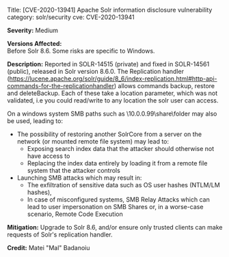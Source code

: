 Title: [CVE-2020-13941] Apache Solr information disclosure vulnerability
category: solr/security
cve: CVE-2020-13941

**Severity:** 
Medium

**Versions Affected:**  
Before Solr 8.6.  Some risks are specific to Windows.

**Description:**
Reported in SOLR-14515 (private) and fixed in SOLR-14561 (public), released in Solr version 8.6.0. 
The Replication handler (https://lucene.apache.org/solr/guide/8_6/index-replication.html#http-api-commands-for-the-replicationhandler) allows commands backup, restore and deleteBackup. Each of these take a location parameter, which was not validated, i.e you could read/write to any location the solr user can access. 

On a windows system SMB paths such as \\10.0.0.99\share\folder may also be used, leading to:

* The possibility of restoring another SolrCore from a server on the network (or mounted remote file system) may lead to:
    * Exposing search index data that the attacker should otherwise not have access to
    * Replacing the index data entirely by loading it from a remote file system that the attacker controls
* Launching SMB attacks which may result in:
    * The exfiltration of sensitive data such as OS user hashes (NTLM/LM hashes),
    * In case of misconfigured systems, SMB Relay Attacks which can lead to user impersonation on SMB Shares or, in a worse-case scenario, Remote Code Execution 

**Mitigation:**
Upgrade to Solr 8.6, and/or ensure only trusted clients can make requests of Solr's replication handler.

**Credit:**
Matei "Mal" Badanoiu